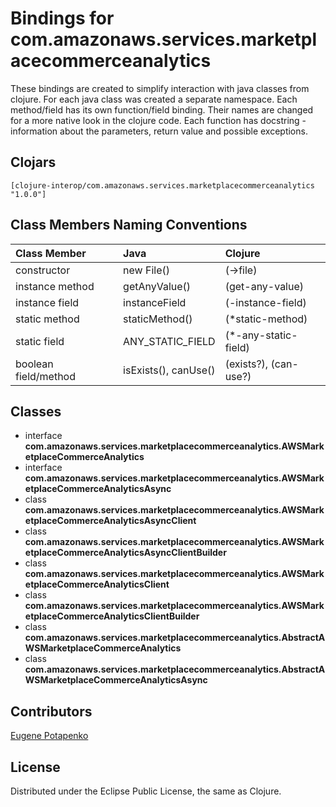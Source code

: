 # Bindings for com.amazonaws.services.marketplacecommerceanalytics

These bindings are created to simplify interaction with java classes from clojure.
For each java class was created a separate namespace.
Each method/field has its own function/field binding.
Their names are changed for a more native look in the clojure code. Each function has docstring - information about the parameters, return value and possible exceptions.

## Clojars

```
[clojure-interop/com.amazonaws.services.marketplacecommerceanalytics "1.0.0"]
```

## Class Members Naming Conventions

| Class Member | Java | Clojure |
|:--|:--|:--|
| constructor | new File() | (->file) |
| instance method | getAnyValue() | (get-any-value) |
| instance field | instanceField | (-instance-field) |
| static method | staticMethod() | (*static-method) |
| static field | ANY_STATIC_FIELD | (*-any-static-field) |
| boolean field/method | isExists(), canUse() | (exists?), (can-use?) |

## Classes

- interface **com.amazonaws.services.marketplacecommerceanalytics.AWSMarketplaceCommerceAnalytics**
- interface **com.amazonaws.services.marketplacecommerceanalytics.AWSMarketplaceCommerceAnalyticsAsync**
- class **com.amazonaws.services.marketplacecommerceanalytics.AWSMarketplaceCommerceAnalyticsAsyncClient**
- class **com.amazonaws.services.marketplacecommerceanalytics.AWSMarketplaceCommerceAnalyticsAsyncClientBuilder**
- class **com.amazonaws.services.marketplacecommerceanalytics.AWSMarketplaceCommerceAnalyticsClient**
- class **com.amazonaws.services.marketplacecommerceanalytics.AWSMarketplaceCommerceAnalyticsClientBuilder**
- class **com.amazonaws.services.marketplacecommerceanalytics.AbstractAWSMarketplaceCommerceAnalytics**
- class **com.amazonaws.services.marketplacecommerceanalytics.AbstractAWSMarketplaceCommerceAnalyticsAsync**

## Contributors

[Eugene Potapenko](https://github.com/potapenko/)

## License

Distributed under the Eclipse Public License, the same as Clojure.
